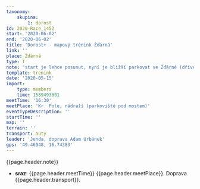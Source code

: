 ```yaml
---
taxonomy:
    skupina:
        1: dorost
id: 2020-Race_1452
start: '2020-06-02'
end: '2020-06-02'
title: 'Dorost+ - mapový trénink Žďárná'
link: ''
place: Žďárná
type: T
note: "start je lehce posunut, nyní je bližší parkovat ve Žďárné (dříve Valchov)\r\n\r\nneúplná mapa -> buzola"
template: trenink
date: '2020-05-15'
import:
    type: members
    time: 1589493601
meetTime: '16:30'
meetPlace: 'Kr. Pole, nádraží (parkoviště pod mostem)'
eventTypeDescription: ''
startTime: ''
map: ''
terrain: ''
transport: auty
leader: 'Jenda, doprava Adam Urbánek'
gps: '49.46948, 16.74383'
---
```

{{page.header.note}}
* **sraz**: {{page.header.meetTime}} {{page.header.meetPlace}}. Doprava {{page.header.transport}}.
